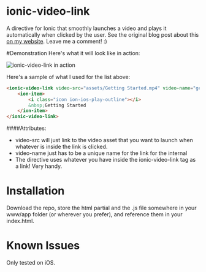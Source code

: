 # ionic-video-link
A directive for Ionic that smoothly launches a video and plays it automatically when clicked by the user.  See the original blog post about this [on my website](http://mwiebe.com/blog/posts/ionic-video-link/).  Leave me a comment! :)

#Demonstration
Here's what it will look like in action:

![ionic-video-link in action](http://mwiebe.com/images/posts/2015/ionic-video-link.gif)

Here's a sample of what I used for the list above:

```html
<ionic-video-link video-src="assets/Getting Started.mp4" video-name="getting-started">
    <ion-item>
        <i class="icon ion-ios-play-outline"></i>
        &nbsp;Getting Started
    </ion-item>
</ionic-video-link>
```

####Attributes:

- video-src will just link to the video asset that you want to launch when whatever is inside the link is clicked.  
- video-name just has to be a unique name for the link for the internal 
- The directive uses whatever you have inside the ionic-video-link tag as a link!  Very handy.

# Installation

Download the repo, store the html partial and the .js file somewhere in your www/app folder (or wherever you prefer), and reference them in your index.html.

# Known Issues
Only tested on iOS.
